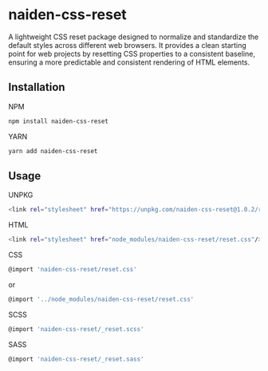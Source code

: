 # naiden-css-reset

A lightweight CSS reset package designed to normalize and standardize the default styles across different web browsers. It provides a clean starting point for web projects by resetting CSS properties to a consistent baseline, ensuring a more predictable and consistent rendering of HTML elements.

## Installation
NPM
```sh
npm install naiden-css-reset
```
YARN
```sh
yarn add naiden-css-reset
```
## Usage
UNPKG
```sh
<link rel="stylesheet" href="https://unpkg.com/naiden-css-reset@1.0.2/reset.css">
```

HTML
```sh
<link rel="stylesheet" href="node_modules/naiden-css-reset/reset.css"/>
```

CSS
```sh
@import 'naiden-css-reset/reset.css'
```
or
```sh
@import '../node_modules/naiden-css-reset/reset.css'
```

SCSS
```sh
@import 'naiden-css-reset/_reset.scss'
```

SASS
```sh
@import 'naiden-css-reset/_reset.sass'
```
